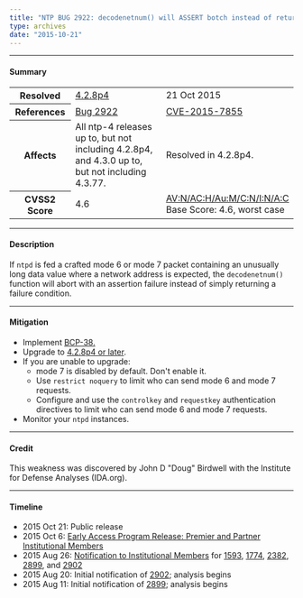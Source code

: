 ```yaml
---
title: "NTP BUG 2922: decodenetnum() will ASSERT botch instead of returning FAIL on some bogus values"
type: archives
date: "2015-10-21"
---
```


* * *

#### Summary

<table>
  <tbody>
	<tr>
		<th><b>Resolved</b></th>
		<td><a href="/support/securitynotice/4_2_8p4-release-announcement/">4.2.8p4</a></td>
		<td>21 Oct 2015</td>
	</tr>
	<tr>
		<th><b>References</b></th>
		<td><a href="https://bugs.ntp.org/show_bug.cgi?id=2922">Bug 2922</a></td>
		<td><a href="https://nvd.nist.gov/vuln/detail/CVE-2015-7855/">CVE-2015-7855</a></td>
	</tr>
	<tr>
		<th><b>Affects</b></th>
		<td>All ntp-4 releases up to, but not including 4.2.8p4,<br> and 4.3.0 up to, but not including 4.3.77.</td>
		<td>Resolved in 4.2.8p4.</td>
	</tr>
	<tr>
		<th><b>CVSS2 Score</b></th>
		<td>4.6</td>
		<td><a href="https://nvd.nist.gov/cvss.cfm?calculator&version=2&vector=(AV:N/AC:H/Au:M/C:N/I:N/A:C)">AV:N/AC:H/Au:M/C:N/I:N/A:C</a></br> Base Score: 4.6, worst case</td>
	</tr>	
  </tbody>	
</table>

* * *
    
#### Description 

If `ntpd` is fed a crafted mode 6 or mode 7 packet containing an unusually long data value where a network address is expected, the `decodenetnum()` function will abort with an assertion failure instead of simply returning a failure condition.

* * *
    
#### Mitigation

* Implement [BCP-38.](http://www.bcp38.info)
* Upgrade to [4.2.8p4 or later](/downloads/).
* If you are unable to upgrade:
  * mode 7 is disabled by default. Don't enable it.
  * Use `restrict noquery` to limit who can send mode 6 and mode 7 requests.
  * Configure and use the `controlkey` and `requestkey` authentication directives to limit who can send mode 6 and mode 7 requests.
* Monitor your `ntpd` instances. 

* * *

#### Credit

This weakness was discovered by John D "Doug" Birdwell with the Institute for Defense Analyses (IDA.org).

* * *

#### Timeline

* 2015 Oct 21: Public release
* 2015 Oct 6: [Early Access Program Release: Premier and Partner Institutional Members](https://www.nwtime.org/membership/benefits/)
* 2015 Aug 26: [Notification to Institutional Members](https://www.nwtime.org/membership/benefits/) for [1593](https://bugs.ntp.org/show_bug.cgi?id=1593), [1774](https://bugs.ntp.org/show_bug.cgi?id=1774), [2382](https://bugs.ntp.org/show_bug.cgi?id=2382), [2899](/support/securitynotice/ntpbug2899/), and [2902](/support/securitynotice/ntpbug2902/)
* 2015 Aug 20: Initial notification of [2902](/support/securitynotice/ntpbug2902/); analysis begins
* 2015 Aug 11: Initial notification of [2899](/support/securitynotice/ntpbug2899/); analysis begins